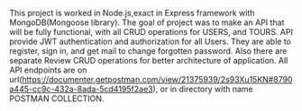 This project is worked in Node.js,exact in Express framework with MongoDB(Mongoose library). The goal of project was to make an API that will be fully
functional, with all CRUD operations for USERS, and TOURS. API provide JWT authentication and authorization for all Users. They are able to register,
sign in, and get mail to change forgotten password. Also there are separate Review CRUD operations for better architecture of application. 
All API endpoints are on url(https://documenter.getpostman.com/view/21375939/2s93Xu15KN#8790a445-cc9c-432a-8ada-5cd4195f2ae3), or in directory with
name POSTMAN COLLECTION.
